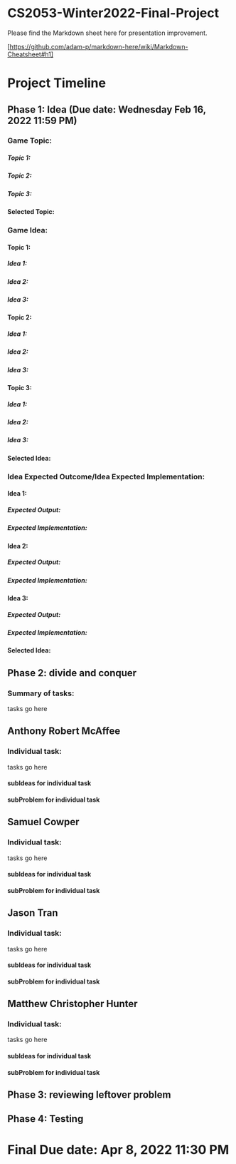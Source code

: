 # CS2053-Winter2022-Final-Project

Please find the Markdown sheet here for presentation improvement. 

[https://github.com/adam-p/markdown-here/wiki/Markdown-Cheatsheet#h1]

# Project Timeline

## Phase 1: Idea (Due date: Wednesday Feb 16, 2022 11:59 PM)
### Game Topic:
##### Topic 1:
##### Topic 2:
##### Topic 3:
#### Selected Topic:
### Game Idea:
#### Topic 1:
##### Idea 1:
##### Idea 2:
##### Idea 3:
#### Topic 2:
##### Idea 1:
##### Idea 2:
##### Idea 3:
#### Topic 3:
##### Idea 1:
##### Idea 2:
##### Idea 3:
#### Selected Idea:
### Idea Expected Outcome/Idea Expected Implementation:
#### Idea 1:
##### Expected Output:
##### Expected Implementation:
#### Idea 2:
##### Expected Output:
##### Expected Implementation:
#### Idea 3:
##### Expected Output:
##### Expected Implementation:
#### Selected Idea:
## Phase 2: divide and conquer
### Summary of tasks:

tasks go here

## Anthony Robert McAffee
### Individual task:
tasks go here
#### subIdeas for individual task
#### subProblem for individual task
## Samuel Cowper
### Individual task:
tasks go here
#### subIdeas for individual task
#### subProblem for individual task
## Jason Tran
### Individual task:
tasks go here
#### subIdeas for individual task
#### subProblem for individual task
## Matthew Christopher Hunter
### Individual task:
tasks go here
#### subIdeas for individual task
#### subProblem for individual task
## Phase 3: reviewing leftover problem

## Phase 4: Testing

# Final Due date: Apr 8, 2022 11:30 PM
